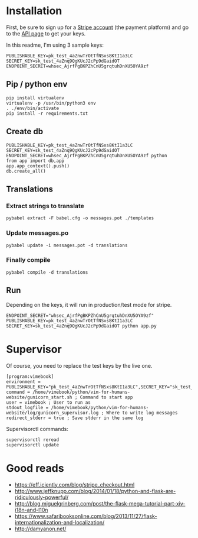 # Installation

First, be sure to sign up for a [Stripe account](https://stripe.com/) (the payment platform) and go to the [API page](https://dashboard.stripe.com/account/apikeys) to get your keys.

In this readme, I'm using 3 sample keys:

    PUBLISHABLE_KEY=pk_test_4aZnwTrOtTfNSxs8KtI1a3LC
    SECRET_KEY=sk_test_4aZnq9QgKUcJ2cPp9dGaidOT
    ENDPOINT_SECRET=whsec_AjrfPgBKPZhCnU5grqtuhDnXU5OYA9zf

## Pip / python env

    pip install virtualenv
    virtualenv -p /usr/bin/python3 env
    . ./env/bin/activate
    pip install -r requirements.txt

## Create db

    PUBLISHABLE_KEY=pk_test_4aZnwTrOtTfNSxs8KtI1a3LC SECRET_KEY=sk_test_4aZnq9QgKUcJ2cPp9dGaidOT ENDPOINT_SECRET=whsec_AjrfPgBKPZhCnU5grqtuhDnXU5OYA9zf python
    from app import db,app
    app.app_context().push()
    db.create_all()

## Translations

### Extract strings to translate

    pybabel extract -F babel.cfg -o messages.pot ./templates

### Update messages.po

    pybabel update -i messages.pot -d translations

### Finally compile

    pybabel compile -d translations

## Run

Depending on the keys, it will run in production/test mode for stripe.

    ENDPOINT_SECRET="whsec_AjrfPgBKPZhCnU5grqtuhDnXU5OYA9zf" PUBLISHABLE_KEY=pk_test_4aZnwTrOtTfNSxs8KtI1a3LC SECRET_KEY=sk_test_4aZnq9QgKUcJ2cPp9dGaidOT python app.py

# Supervisor

Of course, you need to replace the test keys by the live one.

    [program:vimebook]
    environment = PUBLISHABLE_KEY="pk_test_4aZnwTrOtTfNSxs8KtI1a3LC",SECRET_KEY="sk_test_4aZnq9QgKUcJ2cPp9dGaidOT",ENDPOINT_SECRET="whsec_AjrfPgBKPZhCnU5grqtuhDnXU5OYA9zf"
    command = /home/vimebook/python/vim-for-humans-website/gunicorn_start.sh ; Command to start app
    user = vimebook ; User to run as
    stdout_logfile = /home/vimebook/python/vim-for-humans-website/log/gunicorn_supervisor.log ; Where to write log messages
    redirect_stderr = true ; Save stderr in the same log

Supervisorctl commands:

    supervisorctl reread
    supervisorctl update

# Good reads

- https://eff.iciently.com/blog/stripe_checkout.html
- http://www.jeffknupp.com/blog/2014/01/18/python-and-flask-are-ridiculously-powerful/
- http://blog.miguelgrinberg.com/post/the-flask-mega-tutorial-part-xiv-i18n-and-l10n
- https://www.safaribooksonline.com/blog/2013/11/27/flask-internationalization-and-localization/
- http://damyanon.net/
